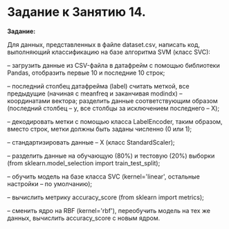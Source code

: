 # Задание к Занятию 14.

**Задание:**

Для данных, представленных в файле dataset.csv, написать код, выполняющий классификацию на базе алгоритма SVM (класс SVC):

– загрузить данные из CSV-файла в датафрейм с помощью библиотеки Pandas, отобразить первые 10 и последние 10 строк;

– последний столбец датафрейма (label) считать меткой, все предыдущие (начиная с meanfreq и заканчивая modindx) – координатами вектора; разделить данные соответствующим образом (последний столбец – y, все столбцы за исключением последнего – X);

– декодировать метки с помощью класса LabelEncoder, таким образом, вместо строк, метки должны быть заданы численно (0 или 1);

– стандартизировать данные – X (класс StandardScaler);

– разделить данные на обучающую (80%) и тестовую (20%) выборки (from sklearn.model_selection import train_test_split);

– обучить модель на базе класса SVC (kernel='linear', остальные настройки – по умолчанию);

– вычислить метрику accuracy_score (from sklearn import metrics);

– сменить ядро на RBF (kernel='rbf'), переобучить модель на тех же данных, вычислить accuracy_score с новым ядром.


